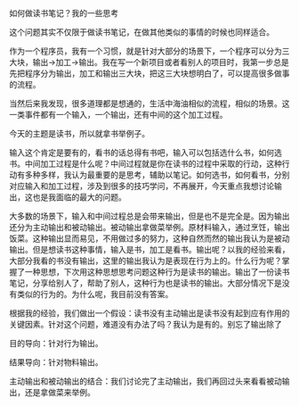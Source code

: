 如何做读书笔记？我的一些思考

这个问题其实不仅限于做读书笔记，在做其他类似的事情的时候也同样适合。

作为一个程序员，我有一个习惯，就是针对大部分的场景下，一个程序可以分为三大块，输出->加工->输出。我在写一个新项目或者看别人的项目时，我第一步总是先把程序分为输出，加工和输出三大块，把这三大块想明白了，可以提高很多做事的流程。

当然后来我发现，很多道理都是想通的，生活中海油相似的流程，相似的场景。这一类事件都有一个输入，一个输出，还有中间的这个加工过程。

今天的主题是读书，所以就拿书举例子。



输入这个肯定是要有的，看书的话总得有书吧，输入可以包括选什么书，如何选书。中间加工过程是什么呢？中间过程就是你在读书的过程中采取的行动，这种行动有多种多样，我认为最重要的是思考，辅助以笔记。如何选书，如何看书，分别对应输入和加工过程，涉及到很多的技巧学问，不再展开，今天重点我想讨论输出，这也是我面临的最大的问题。



大多数的场景下，输入和中间过程总是会带来输出，但是也不是完全是。因为输出还分为主动输出和被动输出。被动输出拿做菜举例。原材料输入，通过烹饪，输出饭菜。这种输出显而易见，不用做过多的努力，这种自然而然的输出我认为是被动输出。但是想读书这种事情，输入是书，加工是看书。输出呢？以我的经验来看，大部分我看的书没有输出，这里的输出我认为是表现在行为上的。什么行为呢？掌握了一种思想，下次用这种思想思考问题这种行为是读书的输出。输出了一份读书笔记，分享给别人了，帮助了别人，这种行为也是读书的输出。大部分情况下是没有类似的行为的。为什么呢，我目前没有答案。

根据我的经验，我们做出一个假设：读书没有主动输出是读书没有起到应有作用的关键因素。针对这个问题，难道没有办法了吗？我认为是有的。别忘了输出除了



目的导向：针对行为输出。

结果导向：针对物料输出。

主动输出和被动输出的结合：我们讨论完了主动输出，我们再回过头来看看被动输出，还是拿做菜来举例。